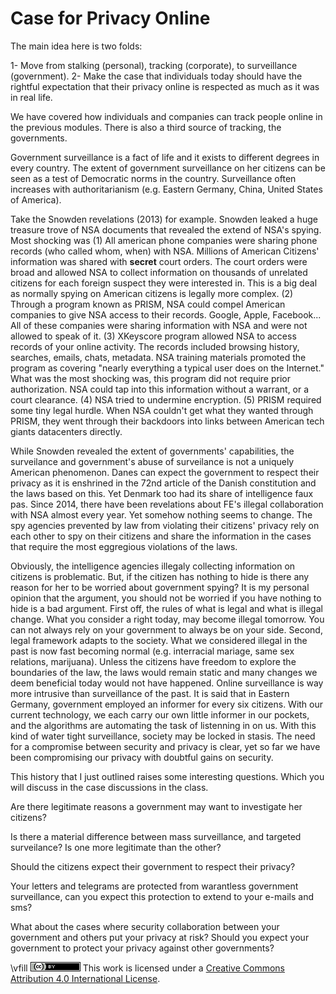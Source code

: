 # Case for Privacy Online

The main idea here is two folds:

1- Move from stalking (personal), tracking (corporate), to surveillance (government).
2- Make the case that individuals today should have the rightful expectation that their privacy online is respected as much as it was in real life.


We have covered how individuals and companies can track people online in the previous modules. There is also a third source of tracking, the governments. 

Government surveillance is a fact of life and it exists to different degrees in every country. The extent of government surveillance on her citizens can be seen as a test of Democratic norms in the country. Surveillance often increases with authoritarianism (e.g. Eastern Germany, China, United States of America).

Take the Snowden revelations (2013) for example. Snowden leaked a huge treasure trove of NSA documents that revealed the extend of NSA's spying. Most shocking was (1) All american phone companies were sharing phone records (who called whom, when) with NSA. Millions of American Citizens' information was shared with **secret** court orders. The court orders were broad and allowed NSA to collect information on thousands of unrelated citizens for each foreign suspect they were interested in. This is a big deal as normally spying on American citizens is legally more complex. (2) Through a program known as PRISM, NSA could compel American companies to give NSA access to their records. Google, Apple, Facebook... All of these companies were sharing information with NSA and were not allowed to speak of it. (3) XKeyscore program allowed NSA to access records of your online activity. The records included browsing history, searches, emails, chats, metadata. NSA training materials promoted the program as covering "nearly everything a typical user does on the Internet." What was the most shocking was, this program did not require prior authorization. NSA could tap into this information without a warrant, or a court clearance. (4) NSA tried to undermine encryption. (5) PRISM required some tiny legal hurdle. When NSA couldn't get what they wanted through PRISM, they went through their backdoors into links between American tech giants datacenters directly.

While Snowden revealed the extent of governments' capabilities, the surveilance and government's abuse of surveilance is not a uniquely American phenomenon. Danes can expect the government to respect their privacy as it is enshrined in the 72nd article of the Danish constitution and the laws based on this. Yet Denmark too had its share of intelligence faux pas. Since 2014, there have been revelations about FE's illegal collaboration with NSA almost every year. Yet somehow nothing seems to change. The spy agencies prevented by law from violating their citizens' privacy rely on each other to spy on their citizens and share the information in the cases that require the most eggregious violations of the laws.

Obviously, the intelligence agencies illegaly collecting information on citizens is problematic. But, if the citizen has nothing to hide is there any reason for her to be worried about government spying? It is my personal opinion that the argument, you should not be worried if you have nothing to hide is a bad argument. First off, the rules of what is legal and what is illegal change. What you consider a right today, may become illegal tomorrow. You can not always rely on your government to always be on your side. Second, legal framework adapts to the society. What we considered illegal in the past is now fast becoming normal (e.g. interracial mariage, same sex relations, marijuana). Unless the citizens have freedom to explore the boundaries of the law, the laws would remain static and many changes we deem beneficial today would not have happened. Online surveillance is way more intrusive than surveillance of the past. It is said that in Eastern Germany, government employed an informer for every six citizens. With our current technology, we each carry our own little informer in our pockets, and the algorithms are automating the task of listenning in on us. With this kind of water tight surveillance, society may be locked in stasis. The need for a compromise between security and privacy is clear, yet so far we have been compromising our privacy with doubtful gains on security. 

This history that I just outlined raises some interesting questions. Which you will discuss in the case discussions in the class.

Are there legitimate reasons a government may want to investigate her citizens? 

Is there a material difference between mass surveillance, and targeted surveilance? Is one more legitimate than the other?

Should the citizens expect their government to respect their privacy? 

Your letters and telegrams are protected from warantless government surveillance, can you expect this protection to extend to your e-mails and sms? 

What about the cases where security collaboration between your government and others put your privacy at risk? Should you expect your government to protect your privacy against other governments?


\vfill
![CC4](CC4.png) This work is licensed under a [Creative Commons Attribution 4.0 International License](http://creativecommons.org/licenses/by/4.0/).
